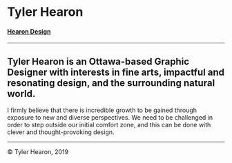 # Tyler Hearon

#### [Hearon Design](https://hearon.design)

---

## Tyler Hearon is an Ottawa-based Graphic Designer with interests in fine arts, impactful and resonating design, and the surrounding natural world.

I firmly believe that there is incredible growth to be gained through exposure to new and diverse perspectives. We need to be challenged in order to step outside our initial comfort zone, and this can be done with clever and thought-provoking design.

---

&copy; Tyler Hearon, 2019
